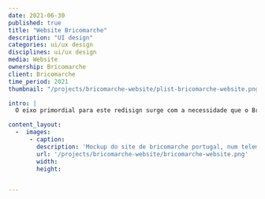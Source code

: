 ```yaml
---
date: 2021-06-30
published: true
title: "Website Bricomarche"
description: "UI design"
categories: ui/ux design
disciplines: ui/ux design
media: Website
ownership: Bricomarche
client: Bricomarche
time_period: 2021
thumbnail: "/projects/bricomarche-website/plist-bricomarche-website.png"

intro: |
  O eixo primordial para este redisign surge com a necessidade que o Bricomarche sentiu de entrar no e-commerce. O site até então apenas espelhava os produtos do catálogo presente, induzindo várias clientes ao erro.

content_layout:
  -  images:
      - caption:
        description: 'Mockup do site de bricomarche portugal, num telemovel e num computador.'
        url: '/projects/bricomarche-website/bricomarche-website.png'
        width:
        height:


---
```

